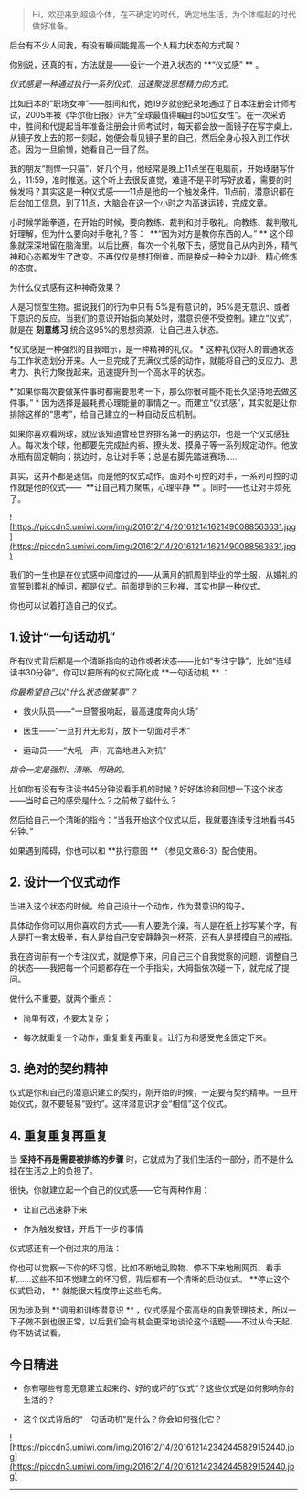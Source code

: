 > Hi，欢迎来到超级个体，在不确定的时代，确定地生活，为个体崛起的时代做好准备。

后台有不少人问我，有没有瞬间能提高一个人精力状态的方式啊？

你别说，还真的有，方法就是——设计一个进入状态的 **“仪式感” ** 。

 *仪式感是一种通过执行一系列仪式，迅速聚拢思想精力的方式。*

比如日本的“职场女神”——胜间和代，她19岁就创纪录地通过了日本注册会计师考试，2005年被《华尔街日报》评为“全球最值得瞩目的50位女性”。在一次采访中，胜间和代提起当年准备注册会计师考试时，每天都会放一面镜子在写字桌上。从镜子放上去的那一刻起，她便会看见镜子里的自己，然后全身心投入到工作状态。因为一旦偷懒，她看自己一目了然。

我的朋友“剽悍一只猫”，好几个月，他经常是晚上11点坐在电脑前，开始琢磨写什么，11:59，准时推送。这个听上去很反直觉，难道不是平时写好放着，需要的时候发吗？其实这是一种仪式感——11点是他的一个触发条件。11点前，潜意识都在后台加工信息，到了11点，大脑会在这一个小时之内高速运转，完成文章。 

小时候学跆拳道，在开始的时候，要向教练、裁判和对手敬礼。向教练、裁判敬礼好理解，但为什么要向对手敬礼？答：  **“因为对方是教你东西的人。” ** 这个印象就深深地留在脑海里。以后比赛，每次一个礼敬下去，感觉自己从内到外，精气神和心态都发生了改变。不再仅仅是想打倒谁，而是换成一种全力以赴、精心修炼的态度。 

为什么仪式感有这种神奇效果？

人是习惯型生物。据说我们的行为中只有 5%是有意识的，95%是无意识、或者下意识的反应。当我们的意识开始指向某处时，潜意识便不受控制。建立“仪式”，就是在 **刻意练习** 统合这95%的思想资源，让自己进入状态。

 *仪式感是一种强烈的自我暗示，是一种精神的礼仪。 * 这种礼仪将人的普通状态与工作状态划分开来。人一旦完成了充满仪式感的动作，就能将自己的反应力、思考力、执行力聚拢起来，迅速提升到一个高水平的状态。

 *“如果你每次要做某件事时都需要思考一下，那么你很可能不能长久坚持地去做这件事。” * 因为选择是最耗费心理能量的事情之一。而建立“仪式感”，其实就是让你排除这样的“思考”，给自己建立的一种自动反应机制。

如果你喜欢看网球，就应该知道曾经世界排名第一的纳达尔，也是一个仪式感狂人。每次发个球，他都要先完成扯内裤、撩头发、摸鼻子等一系列规定动作。他放水瓶有固定朝向；挑边时，总让对手等；总是右脚先踏进赛场……

其实，这并不都是迷信，而是他的仪式动作。面对不可控的对手，一系列可控的动作就是他的仪式——  **让自己精力聚焦，心理平静 ** 。同时——也让对手烦死了。

![https://piccdn3.umiwi.com/img/201612/14/201612141621490088563631.jpg](https://piccdn3.umiwi.com/img/201612/14/201612141621490088563631.jpg)

我们的一生也是在仪式感中间度过的——从满月的抓周到毕业的学士服，从婚礼的宣誓到葬礼的悼词，都是仪式。前面提到的三秒禅，其实也是一种仪式。

你也可以试着打造自己的仪式。

## 1.设计“一句话动机”

所有仪式背后都是一个清晰指向的动作或者状态——比如“专注宁静”，比如“连续读书30分钟”。你可以把所有的仪式简化成 **一句话动机 ** ：

 *你最希望自己以“什么状态做某事”？*

* 救火队员——“一旦警报响起，最高速度奔向火场”

* 医生——“一旦打开无影灯，放下一切面对手术”

* 运动员——“大吼一声，亢奋地进入对抗”

 *指令一定是强烈、清晰、明确的。*

比如你有没有专注读书45分钟没看手机的时候？好好体验和回想一下这个状态——当时自己的感受是什么？之前做了些什么？

然后给自己一个清晰的指令：“当我开始这个仪式以后，我就要连续专注地看书45分钟。”

如果遇到障碍，你也可以和 **执行意图 ** （参见文章6-3）配合使用。

## 2. 设计一个仪式动作

当进入这个状态的时候，给自己设计一个动作，作为潜意识的钩子。

具体动作你可以用你喜欢的方式——有人要洗个澡，有人是在纸上抄写某个字，有人是打一套太极拳，有人是给自己安安静静泡一杯茶，还有人是摸摸自己的戒指。

我在咨询前有一个专注仪式，就是停下来，问自己三个自我觉察的问题，调整自己的状态——我把每一个问题都存在一个手指尖，大拇指依次碰一下，就完成了提问。

做什么不重要，就两个重点：

* 简单有效，不要太复杂；

* 每次就重复一个动作，重复重复再重复。让行为和感受完全固定下来。

## 3. 绝对的契约精神

仪式是你和自己的潜意识建立的契约，刚开始的时候，一定要有契约精神。一旦开始仪式，就不要轻易“毁约”。这样潜意识才会“相信”这个仪式。

## 4. 重复重复再重复

当 **坚持不再是需要被排练的步骤** 时，它就成为了我们生活的一部分，而不是什么挂在生活之上的负担了。

很快，你就建立起一个自己的仪式感——它有两种作用：

* 让自己迅速静下来

* 作为触发按钮，开启下一步的事情

仪式感还有一个倒过来的用法：

你也可以觉察一下你的坏习惯，比如不断地乱购物、停不下来地刷网页、看手机……这些不知不觉建立的坏习惯，背后都有一个清晰的启动仪式。 **停止这个仪式启动， ** 就能很大程度停止这些毛病。

因为涉及到 **调用和训练潜意识 ** ，仪式感是个蛮高级的自我管理技术，所以一下子做不到也很正常，以后我们会有机会更深地谈论这个话题——不过从今天起，你不妨试试看。

## 今日精进

* 你有哪些有意无意建立起来的、好的或坏的“仪式”？这些仪式是如何影响你的生活的？

* 这个仪式背后的“一句话动机”是什么？你会如何强化它？

![https://piccdn3.umiwi.com/img/201612/14/201612142342445829152440.jpg](https://piccdn3.umiwi.com/img/201612/14/201612142342445829152440.jpg)

---
